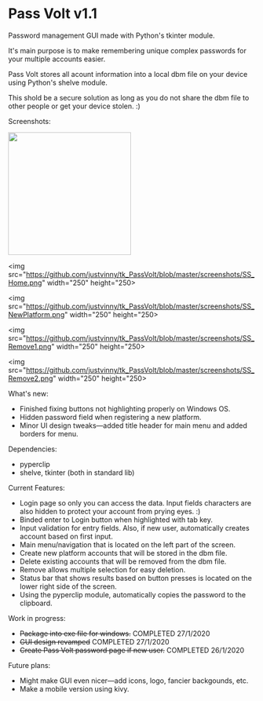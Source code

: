 # Pass Volt v1.1
Password management GUI made with Python's tkinter module.

It's main purpose is to make remembering unique complex passwords for your multiple accounts easier. 

Pass Volt stores all acount information into a local dbm file on your device using Python's shelve module.

This shold be a secure solution as long as you do not share the dbm file to other people or get your device stolen. :)

Screenshots: 

<img src="https://github.com/justvinny/tk_PassVolt/blob/master/screenshots/SS_Login.png" width="250" height="250">

<img src="https://github.com/justvinny/tk_PassVolt/blob/master/screenshots/SS_Home.png" width="250" height="250>
                                                                                                            
<img src="https://github.com/justvinny/tk_PassVolt/blob/master/screenshots/SS_NewPlatform.png" width="250" height="250>                                                                                                                                                                                                                

<img src="https://github.com/justvinny/tk_PassVolt/blob/master/screenshots/SS_Remove1.png" width="250" height="250>
  
<img src="https://github.com/justvinny/tk_PassVolt/blob/master/screenshots/SS_Remove2.png" width="250" height="250>
                                                                                                            
                                                                                                            
What's new:
* Finished fixing buttons not highlighting properly on Windows OS.
* Hidden password field when registering a new platform.
* Minor UI design tweaks—added title header for main menu and added borders for menu.

Dependencies:

* pyperclip
* shelve, tkinter (both in standard lib)

Current Features:

* Login page so only you can access the data. Input fields characters are also hidden to protect your account from prying eyes. :)
* Binded enter to Login button when highlighted with tab key.
* Input validation for entry fields. Also, if new user, automatically creates account based on first input.  
* Main menu/navigation that is located on the left part of the screen.
* Create new platform accounts that will be stored in the dbm file.
* Delete existing accounts that will be removed from the dbm file.
* Remove allows multiple selection for easy deletion.
* Status bar that shows results based on button presses is located on the lower right side of the screen.
* Using the pyperclip module, automatically copies the password to the clipboard.
  
  
Work in progress:

* ~~Package into exe file for windows.~~ COMPLETED 27/1/2020
* ~~GUI design revamped~~ COMPLETED 27/1/2020
* ~~Create Pass Volt password page if new user.~~ COMPLETED 26/1/2020

Future plans:

* Might make GUI even nicer—add icons, logo, fancier backgounds, etc. 
* Make a mobile version using kivy. 
  

